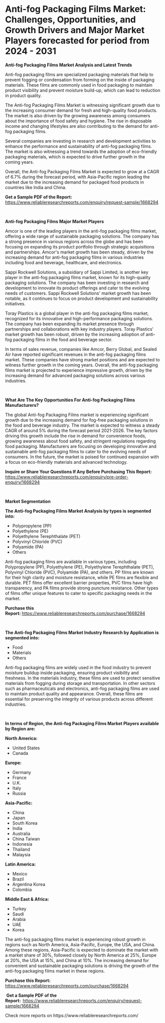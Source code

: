 <p><h1>Anti-fog Packaging Films Market: Challenges, Opportunities, and Growth Drivers and Major Market Players forecasted for period from 2024 - 2031</h1></p><p><strong>Anti-fog Packaging Films Market Analysis and Latest Trends</strong></p>
<p><p>Anti-fog packaging films are specialized packaging materials that help to prevent fogging or condensation from forming on the inside of packaging materials. These films are commonly used in food packaging to maintain product visibility and prevent moisture build-up, which can lead to reduction in product quality.</p><p>The Anti-fog Packaging Films Market is witnessing significant growth due to the increasing consumer demand for fresh and high-quality food products. The market is also driven by the growing awareness among consumers about the importance of food safety and hygiene. The rise in disposable income and changing lifestyles are also contributing to the demand for anti-fog packaging films.</p><p>Several companies are investing in research and development activities to enhance the performance and sustainability of anti-fog packaging films. The market is also witnessing a trend towards the adoption of eco-friendly packaging materials, which is expected to drive further growth in the coming years.</p><p>Overall, the Anti-fog Packaging Films Market is expected to grow at a CAGR of 6.7% during the forecast period, with Asia-Pacific region leading the market due to the increasing demand for packaged food products in countries like India and China.</p></p>
<p><strong>Get a Sample PDF of the Report:&nbsp;</strong> <a href="https://www.reliableresearchreports.com/enquiry/request-sample/1668294">https://www.reliableresearchreports.com/enquiry/request-sample/1668294</a></p>
<p>&nbsp;</p>
<p><strong>Anti-fog Packaging Films Major Market Players</strong></p>
<p><p>Amcor is one of the leading players in the anti-fog packaging films market, offering a wide range of sustainable packaging solutions. The company has a strong presence in various regions across the globe and has been focusing on expanding its product portfolio through strategic acquisitions and partnerships. Amcor's market growth has been steady, driven by the increasing demand for anti-fog packaging films in various industries including food and beverage, healthcare, and electronics.</p><p>Sappi Rockwell Solutions, a subsidiary of Sappi Limited, is another key player in the anti-fog packaging films market, known for its high-quality packaging solutions. The company has been investing in research and development to innovate its product offerings and cater to the evolving needs of customers. Sappi Rockwell Solutions' market growth has been notable, as it continues to focus on product development and sustainability initiatives.</p><p>Toray Plastics is a global player in the anti-fog packaging films market, recognized for its innovative and high-performance packaging solutions. The company has been expanding its market presence through partnerships and collaborations with key industry players. Toray Plastics' market growth has been robust, driven by the increasing adoption of anti-fog packaging films in the food and beverage sector.</p><p>In terms of sales revenue, companies like Amcor, Berry Global, and Sealed Air have reported significant revenues in the anti-fog packaging films market. These companies have strong market positions and are expected to witness further growth in the coming years. Overall, the anti-fog packaging films market is projected to experience impressive growth, driven by the increasing demand for advanced packaging solutions across various industries.</p></p>
<p>&nbsp;</p>
<p><strong>What Are The Key Opportunities For Anti-fog Packaging Films Manufacturers?</strong></p>
<p><p>The global Anti-fog Packaging Films market is experiencing significant growth due to the increasing demand for fog-free packaging solutions in the food and beverage industry. The market is expected to witness a steady CAGR of around 5% during the forecast period 2021-2026. The key factors driving this growth include the rise in demand for convenience foods, growing awareness about food safety, and stringent regulations regarding food packaging. Manufacturers are focusing on developing innovative and sustainable anti-fog packaging films to cater to the evolving needs of consumers. In the future, the market is poised for continued expansion with a focus on eco-friendly materials and advanced technology.</p></p>
<p><strong>Inquire or Share Your Questions If Any Before Purchasing This Report:</strong> <a href="https://www.reliableresearchreports.com/enquiry/pre-order-enquiry/1668294">https://www.reliableresearchreports.com/enquiry/pre-order-enquiry/1668294</a></p>
<p>&nbsp;</p>
<p><strong>Market Segmentation</strong></p>
<p><strong>The Anti-fog Packaging Films Market Analysis by types is segmented into:</strong></p>
<p><ul><li>Polypropylene (PP)</li><li>Polyethylene (PE)</li><li>Polyethylene Terephthalate (PET)</li><li>Polyvinyl Chloride (PVC)</li><li>Polyamide (PA)</li><li>Others</li></ul></p>
<p><p>Anti-fog packaging films are available in various types, including Polypropylene (PP), Polyethylene (PE), Polyethylene Terephthalate (PET), Polyvinyl Chloride (PVC), Polyamide (PA), and others. PP films are known for their high clarity and moisture resistance, while PE films are flexible and durable. PET films offer excellent barrier properties, PVC films have high transparency, and PA films provide strong puncture resistance. Other types of films offer unique features to cater to specific packaging needs in the market.</p></p>
<p><strong>Purchase this Report:&nbsp;</strong><a href="https://www.reliableresearchreports.com/purchase/1668294">https://www.reliableresearchreports.com/purchase/1668294</a></p>
<p>&nbsp;</p>
<p><strong>The Anti-fog Packaging Films Market Industry Research by Application is segmented into:</strong></p>
<p><ul><li>Food</li><li>Materials</li><li>Others</li></ul></p>
<p><p>Anti-fog packaging films are widely used in the food industry to prevent moisture buildup inside packaging, ensuring product visibility and freshness. In the materials industry, these films are used to protect sensitive materials from fogging during storage and transportation. In other sectors such as pharmaceuticals and electronics, anti-fog packaging films are used to maintain product quality and appearance. Overall, these films are essential for preserving the integrity of various products across different industries.</p></p>
<p>&nbsp;</p>
<p><strong>In terms of Region, the Anti-fog Packaging Films Market Players available by Region are:</strong></p>
<p>
    <p> <strong> North America: </strong>
        <ul>
            <li>United States</li>
            <li>Canada</li>
        </ul>
        </p> 
    <p> <strong> Europe: </strong>
        <ul>
            <li>Germany</li>
            <li>France</li>
            <li>U.K.</li>
            <li>Italy</li>
            <li>Russia</li>
        </ul>
        </p> 
    <p> <strong> Asia-Pacific: </strong>
        <ul>
            <li>China</li>
            <li>Japan</li>
            <li>South Korea</li>
            <li>India</li>
            <li>Australia</li>
            <li>China Taiwan</li>
            <li>Indonesia</li>
            <li>Thailand</li>
            <li>Malaysia</li>
        </ul>
        </p> 
    <p> <strong> Latin America: </strong>
        <ul>
            <li>Mexico</li>
            <li>Brazil</li>
            <li>Argentina Korea</li>
            <li>Colombia</li>
        </ul>
        </p> 
    <p> <strong> Middle East & Africa: </strong>
        <ul>
            <li>Turkey</li>
            <li>Saudi</li>
            <li>Arabia</li>
            <li>UAE</li>
            <li>Korea</li>
        </ul>
    </p>
    </p>
<p><p>The anti-fog packaging films market is experiencing robust growth in regions such as North America, Asia-Pacific, Europe, the USA, and China. Among these regions, Asia-Pacific is expected to dominate the market with a market share of 30%, followed closely by North America at 25%, Europe at 20%, the USA at 15%, and China at 10%. The increasing demand for convenient and sustainable packaging solutions is driving the growth of the anti-fog packaging films market in these regions.</p></p>
<p><strong>Purchase this Report: </strong><a href="https://www.reliableresearchreports.com/purchase/1668294">https://www.reliableresearchreports.com/purchase/1668294</a></p>
<p>&nbsp;<strong>Get a Sample PDF of the Report:&nbsp;&nbsp;</strong><a href="https://www.reliableresearchreports.com/enquiry/request-sample/1668294">https://www.reliableresearchreports.com/enquiry/request-sample/1668294</a></p>
<p><strong></strong></p>
<p>Check more reports on https://www.reliableresearchreports.com/</p>